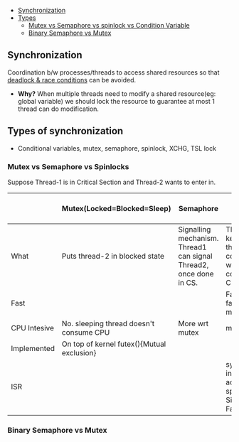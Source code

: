 - [Synchronization](#sy)
- [Types](#ty)
  - [Mutex vs Semaphore vs spinlock vs Condition Variable](#vs)
  - [Binary Semaphore vs Mutex](#vs1)

<a name=sy></a>
## Synchronization
Coordination b/w processes/threads to access shared resources so that [deadlock & race conditions](/Threads_Processes_IPC/Terms) can be avoided.
- **Why?** When multiple threads need to modify a shared resource(eg: global variable) we should lock the resource to guarantee at most 1 thread can do modification.

<a name=ty></a>
## Types of synchronization
- Conditional variables, mutex, semaphore, spinlock, XCHG, TSL lock

<a name=vs></a>
### Mutex vs Semaphore vs Spinlocks
Suppose Thread-1 is in Critical Section and Thread-2 wants to enter in.

|   |Mutex(Locked=Blocked=Sleep) | Semaphore | Spin-lock=[Busy Waiting](/Threads_Processes_IPC/Terms#busyw) | Conditional Variable |
|---|---|---|---|---|
|What| Puts thread-2 in blocked state | Signalling mechanism. Thread1 can signal Thread2, once done in CS. | Thread-2 keeps checking the lock continously in while(1). This consumes CPU.|Same as Semaphore|
| Fast | | | Fastest, 3 times faster than mutex||
| CPU Intesive | No. sleeping thread doesn't consume CPU | More wrt mutex | more wrt mutex ||
| Implemented | On top of kernel futex(){Mutual exclusion} | | ||
| ISR | | | synchronization in ISR is achieved using spinlocks. Since these are Fastest.||

<a name=vs1></a>
### Binary Semaphore vs Mutex

